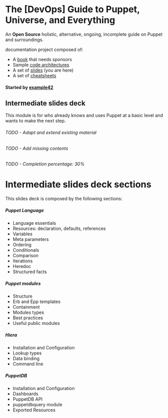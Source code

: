 # The [DevOps] Guide to Puppet, Universe, and Everything


An **Open Source** holistic, alternative, ongoing, incomplete guide on Puppet and surroundings.

 documentation project composed of:

- A [book](https://github.com/example42/puppetguide-book) that needs sponsors
- Sample [code architectures](https://github.com/example42/puppetguide-architectures)
- A set of [slides](https://github.com/example42/puppetguide-slides) (you are here)
- A set of [cheatsheets](https://github.com/example42/puppetguide-cheatsheets)

#### Started by [example42](http://www.example42.com)

## Intermediate slides deck

This module is for who already knows and uses Puppet at a basic level and wants to make the next step.

###### TODO - Adapt and extend existing material
###### TODO - Add missing contents
###### TODO - Completion percentage: 30%



# Intermediate slides deck sections

This slides deck is composed by the following sections:

##### Puppet Language

- Language essentials
- Resources: declaration, defaults, references
- Variables
- Meta parameters
- Ordering
- Conditionals
- Comparison
- Iterations
- Heredoc
- Structured facts

##### Puppet modules

- Structure
- Erb and Epp templates
- Containment
- Modules types
- Best practices
- Useful public modules

##### Hiera

- Installation and Configuration
- Lookup types
- Data binding
- Command line

##### PuppetDB

- Installation and Configuration
- Dashboards
- PuppetDB API
- puppetdbquery module
- Exported Resources

